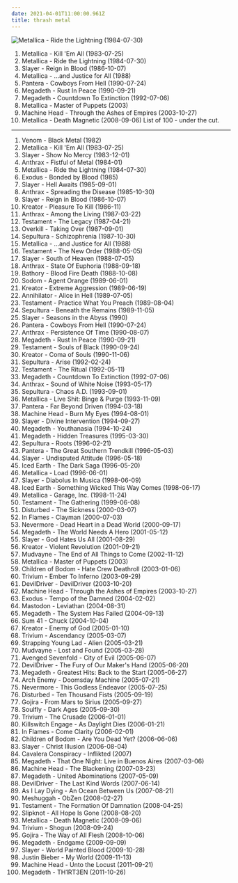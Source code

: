 ```yaml
---
date: 2021-04-01T11:00:00.961Z
title: thrash metal
---
```

![Metallica - Ride the Lightning (1984-07-30)](http://coverartarchive.org/release/2236dd07-a2f3-466a-973d-9069001a89da/4648219389-500.jpg "Metallica - Ride the Lightning (1984-07-30)")
1. <span title="#thrash_metal">Metallica - Kill 'Em All (1983-07-25)</span>
2. <span title="#thrash_metal">Metallica - Ride the Lightning (1984-07-30)</span>
3. <span title="#thrash_metal">Slayer - Reign in Blood (1986-10-07)</span>
4. <span title="#thrash_metal">Metallica - ...and Justice for All (1988)</span>
5. <span title="#thrash_metal #groove_metal #heavy_metal #metal">Pantera - Cowboys From Hell (1990-07-24)</span>
6. <span title="#thrash_metal">Megadeth - Rust In Peace (1990-09-21)</span>
7. <span title="#thrash_metal #heavy_metal">Megadeth - Countdown To Extinction (1992-07-06)</span>
8. <span title="#thrash_metal">Metallica - Master of Puppets (2003)</span>
9. <span title="#thrash_metal #groove_metal">Machine Head - Through the Ashes of Empires (2003-10-27)</span>
10. <span title="#thrash_metal #heavy_metal">Metallica - Death Magnetic (2008-09-06)</span>
List of 100 - under the cut.
<!-- more -->
-----
1. <span title="#black_metal #speed_metal #thrash_metal #heavy_metal #nwobhm">Venom - Black Metal (1982)</span>
2. <span title="#thrash_metal">Metallica - Kill 'Em All (1983-07-25)</span>
3. <span title="#thrash_metal">Slayer - Show No Mercy (1983-12-01)</span>
4. <span title="#thrash_metal #speed_metal">Anthrax - Fistful of Metal (1984-01)</span>
5. <span title="#thrash_metal">Metallica - Ride the Lightning (1984-07-30)</span>
6. <span title="#thrash_metal">Exodus - Bonded by Blood (1985)</span>
7. <span title="#thrash_metal">Slayer - Hell Awaits (1985-09-01)</span>
8. <span title="#thrash_metal">Anthrax - Spreading the Disease (1985-10-30)</span>
9. <span title="#thrash_metal">Slayer - Reign in Blood (1986-10-07)</span>
10. <span title="#thrash_metal">Kreator - Pleasure To Kill (1986-11)</span>
11. <span title="#thrash_metal">Anthrax - Among the Living (1987-03-22)</span>
12. <span title="#thrash_metal">Testament - The Legacy (1987-04-21)</span>
13. <span title="#thrash_metal">Overkill - Taking Over (1987-09-01)</span>
14. <span title="#thrash_metal">Sepultura - Schizophrenia (1987-10-30)</span>
15. <span title="#thrash_metal">Metallica - ...and Justice for All (1988)</span>
16. <span title="#thrash_metal">Testament - The New Order (1988-05-05)</span>
17. <span title="#thrash_metal">Slayer - South of Heaven (1988-07-05)</span>
18. <span title="#thrash_metal">Anthrax - State Of Euphoria (1988-09-18)</span>
19. <span title="#black_metal #viking_metal">Bathory - Blood Fire Death (1988-10-08)</span>
20. <span title="#thrash_metal">Sodom - Agent Orange (1989-06-01)</span>
21. <span title="#thrash_metal">Kreator - Extreme Aggression (1989-06-19)</span>
22. <span title="#thrash_metal">Annihilator - Alice in Hell (1989-07-05)</span>
23. <span title="#thrash_metal">Testament - Practice What You Preach (1989-08-04)</span>
24. <span title="#thrash_metal">Sepultura - Beneath the Remains (1989-11-05)</span>
25. <span title="#thrash_metal">Slayer - Seasons in the Abyss (1990)</span>
26. <span title="#thrash_metal #groove_metal #heavy_metal #metal">Pantera - Cowboys From Hell (1990-07-24)</span>
27. <span title="#thrash_metal">Anthrax - Persistence Of Time (1990-08-07)</span>
28. <span title="#thrash_metal">Megadeth - Rust In Peace (1990-09-21)</span>
29. <span title="#thrash_metal">Testament - Souls of Black (1990-09-24)</span>
30. <span title="#thrash_metal">Kreator - Coma of Souls (1990-11-06)</span>
31. <span title="#thrash_metal">Sepultura - Arise (1992-02-24)</span>
32. <span title="#thrash_metal">Testament - The Ritual (1992-05-11)</span>
33. <span title="#thrash_metal #heavy_metal">Megadeth - Countdown To Extinction (1992-07-06)</span>
34. <span title="#thrash_metal #heavy_metal #metal">Anthrax - Sound of White Noise (1993-05-17)</span>
35. <span title="#thrash_metal #groove_metal">Sepultura - Chaos A.D. (1993-09-01)</span>
36. <span title="#thrash_metal #live #heavy_metal">Metallica - Live Shit: Binge & Purge (1993-11-09)</span>
37. <span title="#thrash_metal #groove_metal #metal">Pantera - Far Beyond Driven (1994-03-18)</span>
38. <span title="#thrash_metal #groove_metal">Machine Head - Burn My Eyes (1994-08-01)</span>
39. <span title="#thrash_metal">Slayer - Divine Intervention (1994-09-27)</span>
40. <span title="#heavy_metal #thrash_metal #metal">Megadeth - Youthanasia (1994-10-24)</span>
41. <span title="#thrash_metal #heavy_metal #megadeth">Megadeth - Hidden Treasures (1995-03-30)</span>
42. <span title="#thrash_metal #groove_metal #metal">Sepultura - Roots (1996-02-21)</span>
43. <span title="#groove_metal #thrash_metal #metal">Pantera - The Great Southern Trendkill (1996-05-03)</span>
44. <span title="#thrash_metal #hardcore #hardcore_punk #punk">Slayer - Undisputed Attitude (1996-05-18)</span>
45. <span title="#power_metal #heavy_metal">Iced Earth - The Dark Saga (1996-05-20)</span>
46. <span title="#hard_rock #heavy_metal #metal">Metallica - Load (1996-06-01)</span>
47. <span title="#thrash_metal">Slayer - Diabolus In Musica (1998-06-09)</span>
48. <span title="#power_metal #heavy_metal">Iced Earth - Something Wicked This Way Comes (1998-06-17)</span>
49. <span title="#metal #thrash_metal #heavy_metal #metallica">Metallica - Garage, Inc. (1998-11-24)</span>
50. <span title="#thrash_metal">Testament - The Gathering (1999-06-08)</span>
51. <span title="#metal #nu_metal #alternative_metal #disturbed">Disturbed - The Sickness (2000-03-07)</span>
52. <span title="#melodic_death_metal">In Flames - Clayman (2000-07-03)</span>
53. <span title="#progressive_metal #thrash_metal">Nevermore - Dead Heart in a Dead World (2000-09-17)</span>
54. <span title="#thrash_metal #heavy_metal">Megadeth - The World Needs A Hero (2001-05-12)</span>
55. <span title="#thrash_metal">Slayer - God Hates Us All (2001-08-29)</span>
56. <span title="#thrash_metal">Kreator - Violent Revolution (2001-09-21)</span>
57. <span title="#alternative_metal #nu_metal #metal #2002">Mudvayne - The End of All Things to Come (2002-11-12)</span>
58. <span title="#thrash_metal">Metallica - Master of Puppets (2003)</span>
59. <span title="#melodic_death_metal">Children of Bodom - Hate Crew Deathroll (2003-01-06)</span>
60. <span title="#metalcore #thrash_metal">Trivium - Ember To Inferno (2003-09-29)</span>
61. <span title="#groove_metal #death_metal #metal #metalcore #thrash_metal">DevilDriver - DevilDriver (2003-10-20)</span>
62. <span title="#thrash_metal #groove_metal">Machine Head - Through the Ashes of Empires (2003-10-27)</span>
63. <span title="#thrash_metal">Exodus - Tempo of the Damned (2004-02-02)</span>
64. <span title="#whalecore #progressive_metal #sludge_metal">Mastodon - Leviathan (2004-08-31)</span>
65. <span title="#thrash_metal #heavy_metal">Megadeth - The System Has Failed (2004-09-13)</span>
66. <span title="#punk_rock #punk">Sum 41 - Chuck (2004-10-04)</span>
67. <span title="#thrash_metal">Kreator - Enemy of God (2005-01-10)</span>
68. <span title="#metalcore">Trivium - Ascendancy (2005-03-07)</span>
69. <span title="#industrial_metal #progressive_metal">Strapping Young Lad - Alien (2005-03-21)</span>
70. <span title="#nu_metal #alternative_metal #metal">Mudvayne - Lost and Found (2005-03-28)</span>
71. <span title="#metal #hard_rock #metalcore #heavy_metal">Avenged Sevenfold - City of Evil (2005-06-07)</span>
72. <span title="#groove_metal #death_metal #metalcore #thrash_metal">DevilDriver - The Fury of Our Maker's Hand (2005-06-20)</span>
73. <span title="#thrash_metal #metal">Megadeth - Greatest Hits: Back to the Start (2005-06-27)</span>
74. <span title="#melodic_death_metal">Arch Enemy - Doomsday Machine (2005-07-21)</span>
75. <span title="#progressive_metal #thrash_metal">Nevermore - This Godless Endeavor (2005-07-25)</span>
76. <span title="#metal #hard_rock #alternative_metal #nu_metal">Disturbed - Ten Thousand Fists (2005-09-19)</span>
77. <span title="#whalecore #progressive_death_metal #progressive_metal #death_metal">Gojira - From Mars to Sirius (2005-09-27)</span>
78. <span title="#thrash_metal #groove_metal">Soulfly - Dark Ages (2005-09-30)</span>
79. <span title="#thrash_metal #metalcore">Trivium - The Crusade (2006-01-01)</span>
80. <span title="#metalcore">Killswitch Engage - As Daylight Dies (2006-01-21)</span>
81. <span title="#melodic_death_metal">In Flames - Come Clarity (2006-02-01)</span>
82. <span title="#melodic_death_metal">Children of Bodom - Are You Dead Yet? (2006-06-06)</span>
83. <span title="#thrash_metal">Slayer - Christ Illusion (2006-08-04)</span>
84. <span title="#thrash_metal">Cavalera Conspiracy - Inflikted (2007)</span>
85. <span title="#thrash_metal #heavy_metal #live">Megadeth - That One Night: Live in Buenos Aires (2007-03-06)</span>
86. <span title="#thrash_metal #groove_metal">Machine Head - The Blackening (2007-03-23)</span>
87. <span title="#thrash_metal">Megadeth - United Abominations (2007-05-09)</span>
88. <span title="#groove_metal #melodic_death_metal">DevilDriver - The Last Kind Words (2007-06-14)</span>
89. <span title="#metalcore">As I Lay Dying - An Ocean Between Us (2007-08-21)</span>
90. <span title="#progressive_metal #math_metal">Meshuggah - ObZen (2008-02-27)</span>
91. <span title="#thrash_metal">Testament - The Formation Of Damnation (2008-04-25)</span>
92. <span title="#metal #alternative_metal #nu_metal #heavy_metal">Slipknot - All Hope Is Gone (2008-08-20)</span>
93. <span title="#thrash_metal #heavy_metal">Metallica - Death Magnetic (2008-09-06)</span>
94. <span title="#thrash_metal #metalcore #metal">Trivium - Shogun (2008-09-24)</span>
95. <span title="#progressive_death_metal #progressive_metal #death_metal">Gojira - The Way of All Flesh (2008-10-06)</span>
96. <span title="#thrash_metal">Megadeth - Endgame (2009-09-09)</span>
97. <span title="#thrash_metal">Slayer - World Painted Blood (2009-10-28)</span>
98. <span title="#justin_bieber #my_world #totec_radio">Justin Bieber - My World (2009-11-13)</span>
99. <span title="#thrash_metal #groove_metal #2011">Machine Head - Unto the Locust (2011-09-21)</span>
100. <span title="#thrash_metal #2011 #heavy_metal">Megadeth - TH1RT3EN (2011-10-26)</span>
